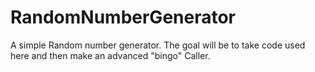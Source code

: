 # RandomNumberGenerator
A simple Random number generator. The goal will be to take code used here and then make an advanced "bingo" Caller.
